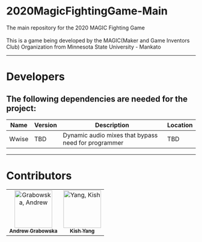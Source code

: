 # 2020MagicFightingGame-Main

The main repository for the 2020 MAGIC Fighting Game <br /><br />
This is a game being developed by the MAGIC(Maker and Game Inventors Club) Organization from Minnesota State University - Mankato
<br />

<hr />
<h1> Developers </h1>
<h2> The following dependencies are needed for the project: </h2>

| Name  | Version | Description                                         | Location |
| ----- | ------- | --------------------------------------------------- | -------- |
| Wwise | TBD     | Dynamic audio mixes that bypass need for programmer | TBD      |

<hr />

# Contributors

<table>
  <tr>
    <td align="center"><a href="https://github.com/TisKish"><img src="https://avatars0.githubusercontent.com/u/31863991?s=400&v=4" width="100px;" alt="Grabowska, Andrew"/><br /><sub><b>Andrew Grabowska</b></sub></a><br /></td>
    <td align="center"><a href="https://github.com/agrabowska"><img src="https://avatars3.githubusercontent.com/u/51489102?s=460&v=4" width="100px;" alt="Yang, Kish"/><br /><sub><b>Kish Yang</b></sub></a><br /></td>
    
  </tr>
</table>
